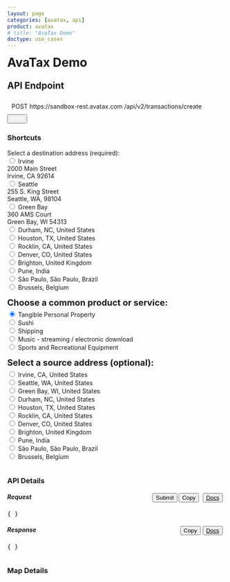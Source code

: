 ```yaml
---
layout: page
categories: [avatax, api]
product: avatax
# title: "AvaTax Demo"
doctype: use_cases
---
```




<script type='text/javascript'>
    var map;
    // function GetMap(lat, long) {
    //     if(lat == null || long == null) {
    //         lat = 33.6846603698176;
    //         long = -117.850629887389;
    //     }
    //     var location  = new Microsoft.Maps.Location(lat, long);
        
    //     map = new Microsoft.Maps.Map('#myMap', {center: location});
    //     var layer = new Microsoft.Maps.Layer("MyPushpinLayer1");
    //     layer.add(new Microsoft.Maps.Pushpin(location));
    //     map.layers.insert(layer);
    // }

    function GetMapWithLine(destLat, destLong, srcLat, srcLong) { 
        
        if(destLat == null || destLong == null) { 
            // destLat = 33.6846603698176; 
            // destLong = -117.850629887389; 
            map = new Microsoft.Maps.Map('#myMap', {zoom: 0}); 
            return;
        }  
        
        

        //Single location layer (pushpin) 
        if(srcLat == null || srcLong == null) { 
            var location  = new Microsoft.Maps.Location(destLat, destLong);         
            map = new Microsoft.Maps.Map('#myMap', {center: location}); 
            var layer = new Microsoft.Maps.Layer("MyPushpinLayer1");
            layer.add(new Microsoft.Maps.Pushpin(location));
            map.layers.insert(layer);

            //Exit out since it is a single location.
            return; 
        }

        //Source and destination layer (polyline) 
        map = new Microsoft.Maps.Map('#myMap', {});
        var center = map.getCenter();
        var coords = [center, new Microsoft.Maps.Location(center.latitude + 1, center.longitude + 1)];
        var line = new Microsoft.Maps.Polyline(coords, {strokeColor: 'orange', strokeThickness: 3});
        map.entities.push(line);
    } 
</script>
<script type='text/javascript' src='https://www.bing.com/api/maps/mapcontrol?callback=GetMapWithLine&key=Ahgp_E6MHtyMYBJPCllMKTwJk7Indytl8hVm-Boe6mbyWbcyZvVBUePMDP5OLeiH' async defer></script>

<!-- page header -->
<div class="row">
    <div class="col-md-6">
        <h1 style="margin-top:0;">AvaTax Demo</h1>
    </div>
    <div class="col-md-6">
        <h2 id="demo-endpoint-header" style="display:inline-block;margin-top:0;padding-top:5px;">API Endpoint</h2>
        <div id="demo-endpoint-contents" style="margin: 10px;display:inline-block;">
            <div class="code-snippet-plaintext" style="display: inline;" id="console-method">POST</div>
            <div class="code-snippet-plaintext" style="display: inline;" id="console-server">https://sandbox-rest.avatax.com</div>
            <div class="code-snippet-plaintext" style="display: inline;" id="console-path">/api/v2/transactions/create</div>
        </div>
        <button class="btn btn-primary" style="display:inline;">
            <a href="https://developer.avalara.com/api-reference/avatax/rest/v2/methods/Transactions/CreateTransaction/" style="color:white;text-decoration:none;" target="_blank">
                <i class="glyphicon glyphicon-list-alt"></i> 
                Docs
            </a>
        </button>
    </div>
</div>
<!-- demo container -->
 <div class="row">
    <!-- shortcuts & api details container -->
    <div class="col-md-7">
        <div class="row">
            <!-- Shortcuts -->
            <div class="col-md-4" id="demo-shortcuts" style="max-height:900px;overflow:auto;">
                <h3>Shortcuts</h3> 
                <!-- destination address -->
                <div class="row">
                    <div class="demo-shortcut-desc">Select a destination address (required):</div>
                    <form id="dropdown-dest-addresses" onChange="fillWithSampleData();">
                        <label class="demo-address-container">
                            <input name="address" type="radio" value="2000 Main Street,Irvine,CA,US,92614" 
                            lat="33.6846603698176" long="-117.850629887389" class="demo-address-radio"/> 
                            <span class="demo-city-name"> Irvine</span>
                            <br>
                            <i class="glyphicon glyphicon-map-marker demo-city-marker"></i> 2000 Main Street
                            <br>
                            <span class="demo-city-zip">Irvine, CA 92614</span>
                        </label>
                        <br>
                        <label>
                            <input name="address" type="radio" value="255 S. King Street,Seattle,WA,US,98104" 
                            lat="47.598100-122.331206" long="-122.331206"/> 
                            <span class="demo-city-name">Seattle</span>
                            <br>
                            <i class="glyphicon glyphicon-map-marker demo-city-marker"></i>255 S. King Street
                            <br>
                            Seattle, WA, 98104</label>
                            <br> 
                        <label>
                            <input name="address" type="radio" value="360 AMS Court,Green Bay,WI,US,54313"  
                            lat="44.550886" long="-88.100548"> 
                            Green Bay
                            <br>
                            <i class="glyphicon glyphicon-map-marker demo-city-marker"></i>360 AMS Court
                            <br>
                            Green Bay, WI 54313
                        </label>
                        <br>
                        <label>
                            <input name="address" type="radio" value="512 S Mangum Street,Durham,NC,US,27701" 
                            lat="35.991727" long="-78.902647"/> 
                            Durham, NC, United States
                        </label>
                        <br>
                        <label>
                            <input name="address" type="radio" value="Weslayan Tower 24 Greenway Plaza,Houston,TX,US,77046" 
                            lat="29.729903" long="-95.440863"/> 
                            Houston, TX, United States
                        </label>
                        <br>
                        <label>
                            <input name="address" type="radio" value="4304 Live Oak Lane,Rocklin,CA,US,95765" 
                            lat="38.821517" long="-121.243897"/> 
                            Rocklin, CA, United States
                        </label>
                        <br>
                        <label>
                            <input name="address" type="radio" value="6465 Greenwood Plaza Blvd,Greenwood Village,CO,US,80111" lat="39.599445" long="-104.896804"/> 
                            Denver, CO, United States
                        </label>
                        <br>
                        <!-- international addresses -->
                        <label>
                            <input name="address" type="radio" value="3rd Floor Trafalgar Place,Brighton,Brighton and Hove,UK,BN1 4FU" lat="50.828746" long="-0.139584"/> 
                            Brighton, United Kingdom
                        </label>
                        <br>
                        <label>
                            <input name="address" type="radio" value="Bahiratwadi Shivajinagar,Pune,Maharashtra,India,411 016" 
                            lat="18.533946" long="73.827597"/> 
                            Pune, India
                        </label>
                        <br>
                        <label>
                            <input name="address" type="radio" value="Rua Henri Dunant 137,São Paulo,SP,Brazil,04709-110" 
                            lat="-23.633102" long="-46.695348"/> 
                            São Paulo, São Paulo, Brazil
                        </label>
                        <br>
                        <label>
                            <input name="address" type="radio" value="O.L.Vrouwstraat 6,Grimbergen,Belgium Grimbergen,BE,B-1850" 
                            lat="50.932458" long="4.372408"/> 
                            Brussels, Belgium
                        </label>
                        <br>
                    </form>
                </div>
                <!-- products -->
                <div class="row">
                    <div class="demo-shortcut-desc" style="margin-top:15px;margin-bottom:5px;font-weight:bold;font-size:20px;">
                        Choose a common product or service:
                    </div>
                    <form id="dropdown-products" onChange="fillWithSampleData();"> 
                        <label>
                            <input value="P0000000" name="product" type="radio" description="Tangible Personal Property" checked/> 
                            Tangible Personal Property
                        </label>
                        <br>
                        <label>
                            <input value="PF160024" name="product" type="radio" description="Sushi"/> 
                            Sushi
                        </label>
                        <br>
                        <label>
                            <input value="FR010000" name="product" type="radio" description="Shipping"/> 
                            Shipping
                        </label>
                        <br>
                        <label>
                            <input value="DM040200" name="product" type="radio" description="Music - streaming / electronic download"/> 
                            Music - streaming / electronic download
                        </label>
                        <br>
                        <label>
                            <input value="PC040400" name="product" type="radio" description="Sports and Recreational Equipment" /> 
                            Sports and Recreational Equipment
                        </label>
                        <br>
                    </form>  
                </div>
                <!-- source address -->
                <div class="row">
                    <div class="demo-shortcut-desc" style="margin-top:15px;margin-bottom:5px;font-weight:bold;font-size:20px;">
                        Select a source address (optional):
                    </div>
                    <form id="dropdown-src-addresses" onChange="fillWithSampleData();">
                        <label>
                            <input name="srcAddress" type="radio" value="2000 Main Street,Irvine,CA,US,92614" 
                            lat="33.6846603698176" long="-117.850629887389" /> 
                            Irvine, CA, United States
                        </label>
                        <br>
                        <label>
                            <input name="srcAddress" type="radio" value="255 S. King Street,Seattle,WA,US,98104" lat="47.598100-122.331206" long="-122.331206"/> 
                            Seattle, WA, United States
                        </label>
                        <br> 
                        <label>
                            <input name="srcAddress" type="radio" value="360 AMS Court,Green Bay,WI,US,54313"  lat="44.550886" long="-88.100548"> Green Bay, WI, United States
                        </label>
                        <br>
                        <label>
                            <input name="srcAddress" type="radio" value="512 S Mangum Street,Durham,NC,US,27701" lat="35.991727" long="-78.902647"/> 
                            Durham, NC, United States
                        </label>
                        <br>
                        <label>
                            <input name="srcAddress" type="radio" value="Weslayan Tower 24 Greenway Plaza,Houston,TX,US,77046"  lat="29.729903" long="-95.440863"/> 
                            Houston, TX, United States
                        </label>
                        <br>
                        <label>
                            <input name="srcAddress" type="radio" value="4304 Live Oak Lane,Rocklin,CA,US,95765" lat="38.821517" long="-121.243897"/> Rocklin, CA, United States
                        </label>
                        <br>
                        <label>
                            <input name="srcAddress" type="radio" value="6465 Greenwood Plaza Blvd,Greenwood Village,CO,US,80111" lat="39.599445" long="-104.896804"/> 
                            Denver, CO, United States
                        </label>
                        <br>
                        <!-- international addresses -->
                        <label>
                            <input name="srcAddress" type="radio" value="3rd Floor Trafalgar Place,Brighton,Brighton and Hove,UK,BN1 4FU" lat="50.828746" long="-0.139584"/> 
                            Brighton, United Kingdom
                        </label>
                        <br>
                        <label>
                            <input name="srcAddress" type="radio" value="Bahiratwadi Shivajinagar,Pune,Maharashtra,India,411 016" lat="18.533946" long="73.827597"/> Pune, India
                        </label>
                        <br>
                        <label>
                            <input name="srcAddress" type="radio" value="Rua Henri Dunant 137,São Paulo,SP,Brazil,04709-110" lat="-23.633102" long="-46.695348"/> 
                            São Paulo, São Paulo, Brazil
                        </label>
                        <br>
                        <label>
                            <input name="srcAddress" type="radio" value="O.L.Vrouwstraat 6,Grimbergen,Belgium Grimbergen,BE,B-1850" lat="50.932458" long="4.372408"/> 
                            Brussels, Belgium
                        </label>
                    </form>
                </div>
            </div>
            <!-- end shortcut / start API details  -->
            <div class="col-md-8" id="demo-api-details" style="max-height:900px;overflow:auto;">
                <h3>API Details</h3>
                <!-- request output -->
                <div class="console-req-container api-console-output row" id="demo-console-req" style="margin-bottom:5px;">
                    <h5 class="console-output-header">Request
                        <div style="float:right;">
                            <button class="btn btn-primary" type="button" onClick="ApiRequest();" style="display:inline;">Submit</button>
                            <button class="btn btn-link" type="submit" onClick="copyToClipboard('#demo-console-input');" style="color:#000000;margin-right:5px;display:inline;">
                                <i class="glyphicon glyphicon-copy"></i>Copy
                            </button>
                            <button class="btn btn-link" style="display:inline;color:#000000;margin-right:5px;">
                                <a href="https://developer.avalara.com/api-reference/avatax/rest/v2/models/CreateTransactionModel/" style="color:#000000;" target="_blank">
                                    <i class="glyphicon glyphicon-list-alt"></i> 
                                    Docs
                                </a>
                            </button>
                        </div>
                    </h5>
                    <div class="code-snippet reqScroll">
                        <pre id="demo-console-input">{ }</pre>
                    </div>
                </div>
                <!-- response output -->
                <div class="row console-res-container api-console-output" id="demo-console-res">
                    <h5 class="console-output-header col-md-12">Response
                        <div style="float:right;">
                            <button class="btn btn-link" type="submit" onClick="copyToClipboard('#demo-console-output');" style="color:#000000;margin-right:5px;">
                                <i class="glyphicon glyphicon-copy"></i>Copy
                            </button>
                            <button class="btn btn-link" style="float:right;color:#000000;margin-right:5px;">
                                <a href="https://developer.avalara.com/api-reference/avatax/rest/v2/models/TransactionModel/" style="color:#000000;" target="_blank">
                                    <i class="glyphicon glyphicon-list-alt"></i> 
                                    Docs
                                </a>
                            </button>
                        </div>
                    </h5>
                    <div class="code-snippet respScroll">
                        <div class="loading-pulse" style="display: none;"></div>
                        <pre id="demo-console-output">{ }</pre>
                    </div>
                </div>  
            </div>
            <!-- end api details -->
        </div>
    </div>
    <!-- map container -->
    <div class="col-md-5">
        <h3>Map Details</h3>
        <div id="myMap" style="width:850px;height:835px;"></div>
    </div>
 </div>
 <!-- end demo container -->